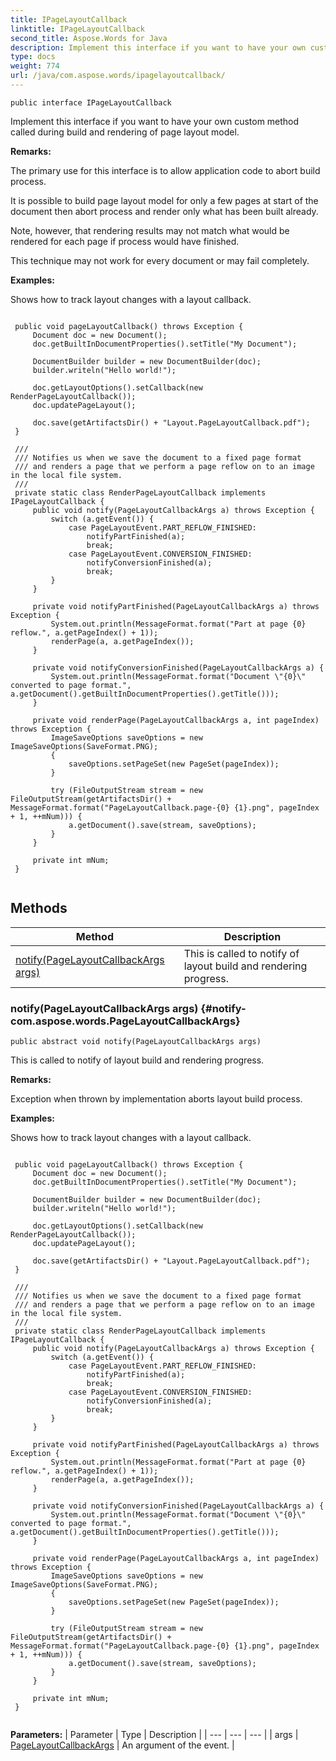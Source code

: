 ```yaml
---
title: IPageLayoutCallback
linktitle: IPageLayoutCallback
second_title: Aspose.Words for Java
description: Implement this interface if you want to have your own custom method called during build and rendering of page layout model in Java.
type: docs
weight: 774
url: /java/com.aspose.words/ipagelayoutcallback/
---
```

```
public interface IPageLayoutCallback
```

Implement this interface if you want to have your own custom method called during build and rendering of page layout model.

 **Remarks:** 

The primary use for this interface is to allow application code to abort build process.

It is possible to build page layout model for only a few pages at start of the document then abort process and render only what has been built already.

Note, however, that rendering results may not match what would be rendered for each page if process would have finished.

This technique may not work for every document or may fail completely.

 **Examples:** 

Shows how to track layout changes with a layout callback.

```

 public void pageLayoutCallback() throws Exception {
     Document doc = new Document();
     doc.getBuiltInDocumentProperties().setTitle("My Document");

     DocumentBuilder builder = new DocumentBuilder(doc);
     builder.writeln("Hello world!");

     doc.getLayoutOptions().setCallback(new RenderPageLayoutCallback());
     doc.updatePageLayout();

     doc.save(getArtifactsDir() + "Layout.PageLayoutCallback.pdf");
 }

 /// 
 /// Notifies us when we save the document to a fixed page format
 /// and renders a page that we perform a page reflow on to an image in the local file system.
 /// 
 private static class RenderPageLayoutCallback implements IPageLayoutCallback {
     public void notify(PageLayoutCallbackArgs a) throws Exception {
         switch (a.getEvent()) {
             case PageLayoutEvent.PART_REFLOW_FINISHED:
                 notifyPartFinished(a);
                 break;
             case PageLayoutEvent.CONVERSION_FINISHED:
                 notifyConversionFinished(a);
                 break;
         }
     }

     private void notifyPartFinished(PageLayoutCallbackArgs a) throws Exception {
         System.out.println(MessageFormat.format("Part at page {0} reflow.", a.getPageIndex() + 1));
         renderPage(a, a.getPageIndex());
     }

     private void notifyConversionFinished(PageLayoutCallbackArgs a) {
         System.out.println(MessageFormat.format("Document \"{0}\" converted to page format.", a.getDocument().getBuiltInDocumentProperties().getTitle()));
     }

     private void renderPage(PageLayoutCallbackArgs a, int pageIndex) throws Exception {
         ImageSaveOptions saveOptions = new ImageSaveOptions(SaveFormat.PNG);
         {
             saveOptions.setPageSet(new PageSet(pageIndex));
         }

         try (FileOutputStream stream = new FileOutputStream(getArtifactsDir() + MessageFormat.format("PageLayoutCallback.page-{0} {1}.png", pageIndex + 1, ++mNum))) {
             a.getDocument().save(stream, saveOptions);
         }
     }

     private int mNum;
 }
 
```
## Methods

| Method | Description |
| --- | --- |
| [notify(PageLayoutCallbackArgs args)](#notify-com.aspose.words.PageLayoutCallbackArgs) | This is called to notify of layout build and rendering progress. |
### notify(PageLayoutCallbackArgs args) {#notify-com.aspose.words.PageLayoutCallbackArgs}
```
public abstract void notify(PageLayoutCallbackArgs args)
```


This is called to notify of layout build and rendering progress.

 **Remarks:** 

Exception when thrown by implementation aborts layout build process.

 **Examples:** 

Shows how to track layout changes with a layout callback.

```

 public void pageLayoutCallback() throws Exception {
     Document doc = new Document();
     doc.getBuiltInDocumentProperties().setTitle("My Document");

     DocumentBuilder builder = new DocumentBuilder(doc);
     builder.writeln("Hello world!");

     doc.getLayoutOptions().setCallback(new RenderPageLayoutCallback());
     doc.updatePageLayout();

     doc.save(getArtifactsDir() + "Layout.PageLayoutCallback.pdf");
 }

 /// 
 /// Notifies us when we save the document to a fixed page format
 /// and renders a page that we perform a page reflow on to an image in the local file system.
 /// 
 private static class RenderPageLayoutCallback implements IPageLayoutCallback {
     public void notify(PageLayoutCallbackArgs a) throws Exception {
         switch (a.getEvent()) {
             case PageLayoutEvent.PART_REFLOW_FINISHED:
                 notifyPartFinished(a);
                 break;
             case PageLayoutEvent.CONVERSION_FINISHED:
                 notifyConversionFinished(a);
                 break;
         }
     }

     private void notifyPartFinished(PageLayoutCallbackArgs a) throws Exception {
         System.out.println(MessageFormat.format("Part at page {0} reflow.", a.getPageIndex() + 1));
         renderPage(a, a.getPageIndex());
     }

     private void notifyConversionFinished(PageLayoutCallbackArgs a) {
         System.out.println(MessageFormat.format("Document \"{0}\" converted to page format.", a.getDocument().getBuiltInDocumentProperties().getTitle()));
     }

     private void renderPage(PageLayoutCallbackArgs a, int pageIndex) throws Exception {
         ImageSaveOptions saveOptions = new ImageSaveOptions(SaveFormat.PNG);
         {
             saveOptions.setPageSet(new PageSet(pageIndex));
         }

         try (FileOutputStream stream = new FileOutputStream(getArtifactsDir() + MessageFormat.format("PageLayoutCallback.page-{0} {1}.png", pageIndex + 1, ++mNum))) {
             a.getDocument().save(stream, saveOptions);
         }
     }

     private int mNum;
 }
 
```

**Parameters:**
| Parameter | Type | Description |
| --- | --- | --- |
| args | [PageLayoutCallbackArgs](../../com.aspose.words/pagelayoutcallbackargs/) | An argument of the event. |

